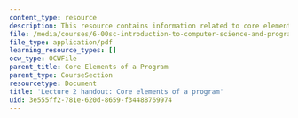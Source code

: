 ```yaml
---
content_type: resource
description: This resource contains information related to core elements of a program.
file: /media/courses/6-00sc-introduction-to-computer-science-and-programming-spring-2011/3e555ff2781e620d8659f34488769974_MIT6_00SCS11_lec02.pdf
file_type: application/pdf
learning_resource_types: []
ocw_type: OCWFile
parent_title: Core Elements of a Program
parent_type: CourseSection
resourcetype: Document
title: 'Lecture 2 handout: Core elements of a program'
uid: 3e555ff2-781e-620d-8659-f34488769974
---
```

